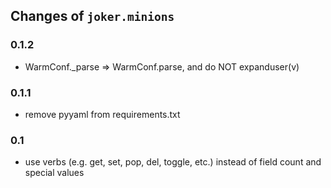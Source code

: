 Changes of `joker.minions`
--------------------------

### 0.1.2
* WarmConf._parse => WarmConf.parse, and do NOT expanduser(v)

### 0.1.1
* remove pyyaml from requirements.txt

### 0.1
* use verbs (e.g. get, set, pop, del, toggle, etc.) instead of field count and special values